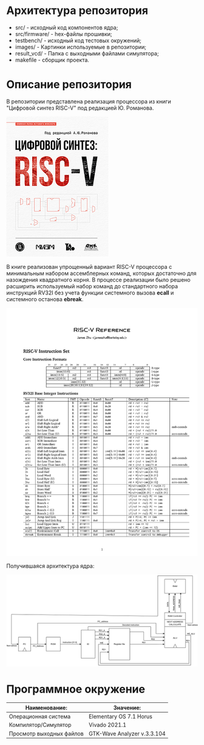 
 # Архитектура репозитория
- src/            - исходный код компонентов ядра;
- src/firmware/   - hex-файлы прошивки;
- testbench/      - исходный код тестовых окружений;
- images/         - Картинки используемые в репозитории;
- result_vcd/     - Папка с выходными файлами симулятора;
- makefile        - сборщик проекта.

# Описание репозитория

В репозитории представлена реализация процессора из книги "Цифровой синтез RISC-V" под редакцией Ю. Романова. 

![RISC-V Architecture](images/book.jpg)

В книге реализован упрощенный вариант RISC-V процессора с минимальным набором ассемблерных команд, которых достаточно для назождения квадратного корня. В процессе реализации было решено расширить используемый набор команд до стандартного набора инструкций RV32I без учета функции системного вызова **ecall** и системного останова **ebreak**.  

![RV32-I Instruction set](images/Risc-V_Reference.png)

Получившаяся архитектура ядра:

![RISC-V Architecture](images/RISC_Architecture.png)

# Программное окружение

|       Наименование:       |           Значение:         |
|---------------------------|-----------------------------|
|   Операционная система    |   Elementary OS 7.1 Horus   |
|   Компилятор/Симулятор    |        Vivado 2021.1        |
| Просмотр выходных файлов  | GTK-Wave Analyzer v.3.3.104 |

